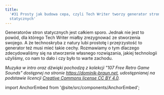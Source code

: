 ```yaml
---
title:
  '#31 Prosty jak budowa cepa, czyli Tech Writer tworzy generator stron
  statycznych'
---
```


Generatorów stron statycznych jest całkiem sporo. Jednak nie jest to powód, dla
którego Tech Writer miałby zrezygnować ze stworzenia swojego. A że technoskryba
z natury lubi prostotę i przejrzystość to generator też musi mieć takie cechy.
Rozmawiamy o tym dlaczego zdecydowaliśmy się na stworzenie własnego rozwiązania,
jakiej technologii użyliśmy, co nam to dało i czy było to warte zachodu.

_Muzyka w intro oraz dźwięki pochodzą z kolekcji "107 Free Retro Game Sounds"
dostępnej na stronie <https://dominik-braun.net>, udostępnianej na podstawie
licencji
[Creative Commons license CC BY 4.0](https://creativecommons.org/licenses/by/4.0/)._

import AnchorEmbed from '@site/src/components/AnchorEmbed';

<AnchorEmbed episodeId="31-Prosty-jak-budowa-cepa--czyli-Tech-Writer-tworzy-generator-stron-statycznych-e13oj0o" />
